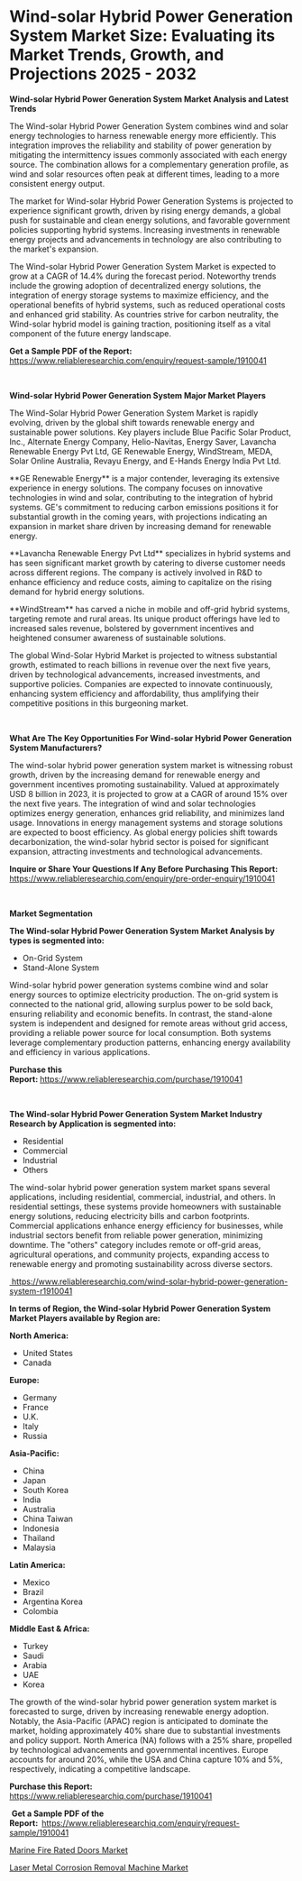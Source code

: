 <p><h1>Wind-solar Hybrid Power Generation System Market Size: Evaluating its Market Trends, Growth, and Projections 2025 - 2032</h1></p><p><strong>Wind-solar Hybrid Power Generation System Market Analysis and Latest Trends</strong></p>
<p><p>The Wind-solar Hybrid Power Generation System combines wind and solar energy technologies to harness renewable energy more efficiently. This integration improves the reliability and stability of power generation by mitigating the intermittency issues commonly associated with each energy source. The combination allows for a complementary generation profile, as wind and solar resources often peak at different times, leading to a more consistent energy output.</p><p>The market for Wind-solar Hybrid Power Generation Systems is projected to experience significant growth, driven by rising energy demands, a global push for sustainable and clean energy solutions, and favorable government policies supporting hybrid systems. Increasing investments in renewable energy projects and advancements in technology are also contributing to the market's expansion. </p><p>The Wind-solar Hybrid Power Generation System Market is expected to grow at a CAGR of 14.4% during the forecast period. Noteworthy trends include the growing adoption of decentralized energy solutions, the integration of energy storage systems to maximize efficiency, and the operational benefits of hybrid systems, such as reduced operational costs and enhanced grid stability. As countries strive for carbon neutrality, the Wind-solar hybrid model is gaining traction, positioning itself as a vital component of the future energy landscape.</p></p>
<p><strong>Get a Sample PDF of the Report:&nbsp;</strong> <a href="https://www.reliableresearchiq.com/enquiry/request-sample/1910041?utm_campaign=1129&utm_medium=2&utm_source=Github&utm_content=ia&utm_term=01032025&utm_id=wind-solar-hybrid-power-generation-system">https://www.reliableresearchiq.com/enquiry/request-sample/1910041</a></p>
<p>&nbsp;</p>
<p><strong>Wind-solar Hybrid Power Generation System Major Market Players</strong></p>
<p><p>The Wind-Solar Hybrid Power Generation System Market is rapidly evolving, driven by the global shift towards renewable energy and sustainable power solutions. Key players include Blue Pacific Solar Product, Inc., Alternate Energy Company, Helio-Navitas, Energy Saver, Lavancha Renewable Energy Pvt Ltd, GE Renewable Energy, WindStream, MEDA, Solar Online Australia, Revayu Energy, and E-Hands Energy India Pvt Ltd.</p><p>**GE Renewable Energy** is a major contender, leveraging its extensive experience in energy solutions. The company focuses on innovative technologies in wind and solar, contributing to the integration of hybrid systems. GE's commitment to reducing carbon emissions positions it for substantial growth in the coming years, with projections indicating an expansion in market share driven by increasing demand for renewable energy.</p><p>**Lavancha Renewable Energy Pvt Ltd** specializes in hybrid systems and has seen significant market growth by catering to diverse customer needs across different regions. The company is actively involved in R&D to enhance efficiency and reduce costs, aiming to capitalize on the rising demand for hybrid energy solutions.</p><p>**WindStream** has carved a niche in mobile and off-grid hybrid systems, targeting remote and rural areas. Its unique product offerings have led to increased sales revenue, bolstered by government incentives and heightened consumer awareness of sustainable solutions.</p><p>The global Wind-Solar Hybrid Market is projected to witness substantial growth, estimated to reach billions in revenue over the next five years, driven by technological advancements, increased investments, and supportive policies. Companies are expected to innovate continuously, enhancing system efficiency and affordability, thus amplifying their competitive positions in this burgeoning market.</p></p>
<p>&nbsp;</p>
<p><strong>What Are The Key Opportunities For Wind-solar Hybrid Power Generation System Manufacturers?</strong></p>
<p><p>The wind-solar hybrid power generation system market is witnessing robust growth, driven by the increasing demand for renewable energy and government incentives promoting sustainability. Valued at approximately USD 8 billion in 2023, it is projected to grow at a CAGR of around 15% over the next five years. The integration of wind and solar technologies optimizes energy generation, enhances grid reliability, and minimizes land usage. Innovations in energy management systems and storage solutions are expected to boost efficiency. As global energy policies shift towards decarbonization, the wind-solar hybrid sector is poised for significant expansion, attracting investments and technological advancements.</p></p>
<p><strong>Inquire or Share Your Questions If Any Before Purchasing This Report:</strong> <a href="https://www.reliableresearchiq.com/enquiry/pre-order-enquiry/1910041?utm_campaign=1129&utm_medium=2&utm_source=Github&utm_content=ia&utm_term=01032025&utm_id=wind-solar-hybrid-power-generation-system">https://www.reliableresearchiq.com/enquiry/pre-order-enquiry/1910041</a></p>
<p>&nbsp;</p>
<p><strong>Market Segmentation</strong></p>
<p><strong>The Wind-solar Hybrid Power Generation System Market Analysis by types is segmented into:</strong></p>
<p><ul><li>On-Grid System</li><li>Stand-Alone System</li></ul></p>
<p><p>Wind-solar hybrid power generation systems combine wind and solar energy sources to optimize electricity production. The on-grid system is connected to the national grid, allowing surplus power to be sold back, ensuring reliability and economic benefits. In contrast, the stand-alone system is independent and designed for remote areas without grid access, providing a reliable power source for local consumption. Both systems leverage complementary production patterns, enhancing energy availability and efficiency in various applications.</p></p>
<p><strong>Purchase this Report:&nbsp;</strong><a href="https://www.reliableresearchiq.com/purchase/1910041?utm_campaign=1129&utm_medium=2&utm_source=Github&utm_content=ia&utm_term=01032025&utm_id=wind-solar-hybrid-power-generation-system">https://www.reliableresearchiq.com/purchase/1910041</a></p>
<p>&nbsp;</p>
<p><strong>The Wind-solar Hybrid Power Generation System Market Industry Research by Application is segmented into:</strong></p>
<p><ul><li>Residential</li><li>Commercial</li><li>Industrial</li><li>Others</li></ul></p>
<p><p>The wind-solar hybrid power generation system market spans several applications, including residential, commercial, industrial, and others. In residential settings, these systems provide homeowners with sustainable energy solutions, reducing electricity bills and carbon footprints. Commercial applications enhance energy efficiency for businesses, while industrial sectors benefit from reliable power generation, minimizing downtime. The "others" category includes remote or off-grid areas, agricultural operations, and community projects, expanding access to renewable energy and promoting sustainability across diverse sectors.</p></p>
<p><a href="https://www.reliableresearchiq.com/wind-solar-hybrid-power-generation-system-r1910041?utm_campaign=1129&utm_medium=2&utm_source=Github&utm_content=ia&utm_term=01032025&utm_id=wind-solar-hybrid-power-generation-system">&nbsp;https://www.reliableresearchiq.com/wind-solar-hybrid-power-generation-system-r1910041</a></p>
<p><strong>In terms of Region, the Wind-solar Hybrid Power Generation System Market Players available by Region are:</strong></p>
<p>
    <p> <strong> North America: </strong>
        <ul>
            <li>United States</li>
            <li>Canada</li>
        </ul>
        </p> 
    <p> <strong> Europe: </strong>
        <ul>
            <li>Germany</li>
            <li>France</li>
            <li>U.K.</li>
            <li>Italy</li>
            <li>Russia</li>
        </ul>
        </p> 
    <p> <strong> Asia-Pacific: </strong>
        <ul>
            <li>China</li>
            <li>Japan</li>
            <li>South Korea</li>
            <li>India</li>
            <li>Australia</li>
            <li>China Taiwan</li>
            <li>Indonesia</li>
            <li>Thailand</li>
            <li>Malaysia</li>
        </ul>
        </p> 
    <p> <strong> Latin America: </strong>
        <ul>
            <li>Mexico</li>
            <li>Brazil</li>
            <li>Argentina Korea</li>
            <li>Colombia</li>
        </ul>
        </p> 
    <p> <strong> Middle East & Africa: </strong>
        <ul>
            <li>Turkey</li>
            <li>Saudi</li>
            <li>Arabia</li>
            <li>UAE</li>
            <li>Korea</li>
        </ul>
    </p>
    </p>
<p><p>The growth of the wind-solar hybrid power generation system market is forecasted to surge, driven by increasing renewable energy adoption. Notably, the Asia-Pacific (APAC) region is anticipated to dominate the market, holding approximately 40% share due to substantial investments and policy support. North America (NA) follows with a 25% share, propelled by technological advancements and governmental incentives. Europe accounts for around 20%, while the USA and China capture 10% and 5%, respectively, indicating a competitive landscape.</p></p>
<p><strong>Purchase this Report: </strong><a href="https://www.reliableresearchiq.com/purchase/1910041?utm_campaign=1129&utm_medium=2&utm_source=Github&utm_content=ia&utm_term=01032025&utm_id=wind-solar-hybrid-power-generation-system">https://www.reliableresearchiq.com/purchase/1910041</a></p>
<p>&nbsp;<strong>Get a Sample PDF of the Report:&nbsp;&nbsp;</strong><a href="https://www.reliableresearchiq.com/enquiry/request-sample/1910041?utm_campaign=1129&utm_medium=2&utm_source=Github&utm_content=ia&utm_term=01032025&utm_id=wind-solar-hybrid-power-generation-system">https://www.reliableresearchiq.com/enquiry/request-sample/1910041</a></p>
<p><strong></strong></p>
<p><p><a href="https://github.com/vaduzunny/Market-Research-Report-List-1/blob/main/marine-fire-rated-doors-market.md?utm_campaign=1129&utm_medium=2&utm_source=Github&utm_content=ia&utm_term=01032025&utm_id=wind-solar-hybrid-power-generation-system">Marine Fire Rated Doors Market</a></p><p><a href="https://github.com/gasikcalbos8/Market-Research-Report-List-1/blob/main/laser-metal-corrosion-removal-machine-market.md?utm_campaign=1129&utm_medium=2&utm_source=Github&utm_content=ia&utm_term=01032025&utm_id=wind-solar-hybrid-power-generation-system">Laser Metal Corrosion Removal Machine Market</a></p></p>
